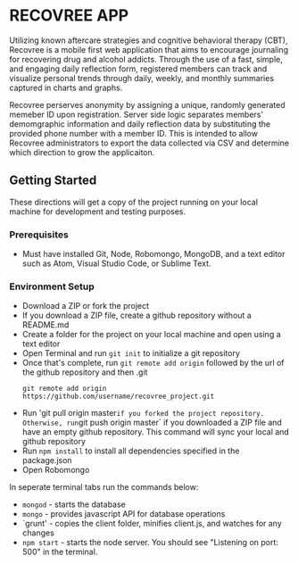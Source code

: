 # RECOVREE APP

Utilizing known aftercare strategies and cognitive behavioral therapy (CBT), Recovree is a mobile first web application that aims to encourage journaling for recovering drug and alcohol addicts. Through the use of a fast, simple, and engaging daily  reflection form, registered members can track and visualize personal trends through daily, weekly, and monthly summaries captured in charts and graphs. 

Recovree perserves anonymity by assigning a unique, randomly generated memeber ID upon registration. Server side logic separates members' demomgraphic information and daily reflection data by substituting the provided phone number with a member ID. This is intended to allow Recovree administrators to export the data collected via CSV and determine which direction to grow the applicaiton. 

## Getting Started 
These directions will get a copy of the project running on your local machine for development and testing purposes. 

### Prerequisites 
* Must have installed Git, Node, Robomongo, MongoDB, and a text editor such as Atom, Visual Studio Code, or Sublime Text. 

### Environment Setup
* Download a ZIP or fork the project
* If you download a ZIP file, create a github repository without a README.md
* Create a folder for the project on your local machine and open using a text editor
* Open Terminal and run `git init` to initialize a git repository
* Once that's complete, run `git remote add origin` followed by the url of the github repository and then .git
   ```
   git remote add origin https://github.com/username/recovree_project.git
   ```
 * Run 'git pull origin master` if you forked the project repository. Otherwise, run `git push origin master` if you downloaded a ZIP file and have an empty github repository. This command will sync your local and github repository
 * Run `npm install` to install all dependencies specified in the package.json
 * Open Robomongo

In seperate terminal tabs run the commands below:
* `mongod` - starts the database
* `mongo` - provides javascript API for database operations
* `grunt' - copies the client folder, minifies client.js, and watches for any changes
* `npm start` - starts the node server. You should see "Listening on port: 500" in the terminal. 



